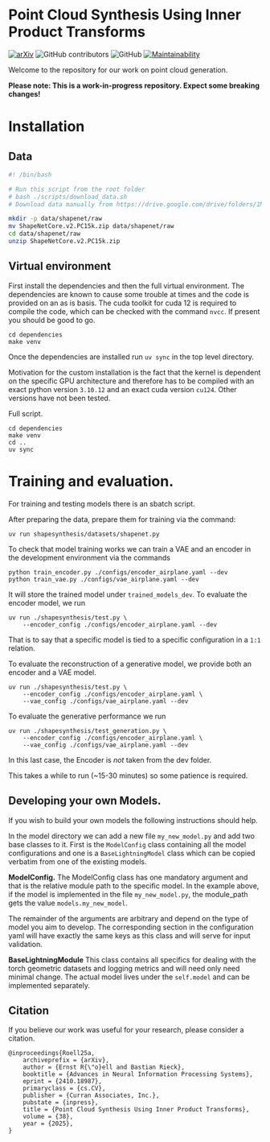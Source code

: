 # Point Cloud Synthesis Using Inner Product Transforms
[![arXiv](https://img.shields.io/badge/arXiv-2410.18987-b31b1b.svg)](https://arxiv.org/abs/2410.18987) ![GitHub contributors](https://img.shields.io/github/contributors/aidos-lab/inner-product-transforms) ![GitHub](https://img.shields.io/github/license/aidos-lab/inner-product-transforms) [![Maintainability](https://qlty.sh/badges/b7958e48-8382-4fb0-ac0b-63b95b7a5426/maintainability.svg)](https://qlty.sh/gh/aidos-lab/projects/inner-product-transforms)


Welcome to the repository for our work on point cloud generation. 

**Please note: This is a work-in-progress repository. Expect some breaking changes!**

# Installation 

## Data

```sh 
#! /bin/bash

# Run this script from the root folder 
# bash ./scripts/download_data.sh
# Download data manually from https://drive.google.com/drive/folders/1MMRp7mMvRj8-tORDaGTJvrAeCMYTWU2j

mkdir -p data/shapenet/raw
mv ShapeNetCore.v2.PC15k.zip data/shapenet/raw
cd data/shapenet/raw
unzip ShapeNetCore.v2.PC15k.zip

```

## Virtual environment

First install the dependencies and then the full virtual 
environment. The dependencies are known to cause some trouble at times 
and the code is provided on an as is basis. The cuda toolkit for 
cuda 12 is required to compile the code, which can be checked with the 
command `nvcc`. If present you should be good to go. 

```shell
cd dependencies
make venv
```

Once the dependencies are installed run `uv sync` in the 
top level directory.

Motivation for the custom installation is the fact that 
the kernel is dependent on the specific GPU architecture 
and therefore has to be compiled with an exact python 
version `3.10.12` and an exact cuda version `cu124`. 
Other versions have not been tested.

Full script. 


```shell
cd dependencies
make venv 
cd .. 
uv sync
```


# Training and evaluation.

For training and testing models there is an 
sbatch script. 

After preparing the data, prepare them for training via the command: 

```shell
uv run shapesynthesis/datasets/shapenet.py
```

To check that model training works we can train a VAE and an encoder in the 
development environment via the commands

```
python train_encoder.py ./configs/encoder_airplane.yaml --dev
python train_vae.py ./configs/vae_airplane.yaml --dev
```

It will store the trained model under `trained_models_dev`. 
To evaluate the encoder model, we run 

```shell
uv run ./shapesynthesis/test.py \
    --encoder_config ./configs/encoder_airplane.yaml --dev
```

That is to say that a specific model is tied to a specific 
configuration in a `1:1` relation.

To evaluate the reconstruction of a generative model, we provide both an 
encoder and a VAE model. 

```shell
uv run ./shapesynthesis/test.py \
    --encoder_config ./configs/encoder_airplane.yaml \
    --vae_config ./configs/vae_airplane.yaml --dev 
```

To evaluate the generative performance we run 

```shell
uv run ./shapesynthesis/test_generation.py \
    --encoder_config ./configs/encoder_airplane.yaml \
    --vae_config ./configs/vae_airplane.yaml --dev 
```

In this last case, the Encoder is _not_ taken from the dev folder. 

This takes a while to run (~15-30 minutes) so some patience is 
required. 


## Developing your own Models. 

If you wish to build your own models the following instructions 
should help. 

In the model directory we can add a new file `my_new_model.py`
and add two base classes to it. 
First is the `ModelConfig` class containing all the model configurations 
and one is a `BaseLightningModel` class which can be copied verbatim from 
one of the existing models. 

**ModelConfig.** The ModelConfig class has one mandatory argument and 
that is the relative module path to the specific model. 
In the example above, if the model is implemented in the file 
`my_new_model.py`, the module_path gets the value `models.my_new_model`. 

The remainder of the arguments are arbitrary and depend on the type 
of model you aim to develop. 
The corresponding section in the configuration yaml will have exactly the 
same keys as this class and will serve for input validation. 

**BaseLightningModule** This class contains all specifics for dealing with the 
torch geometric datasets and logging metrics and will need only need minimal change. 
The actual model lives under the `self.model` and can be implemented separately. 


## Citation

If you believe our work was useful for your research, please consider a citation.

```{bibtex}
@inproceedings{Roell25a,
	archiveprefix = {arXiv},
	author = {Ernst R{\"o}ell and Bastian Rieck},
	booktitle = {Advances in Neural Information Processing Systems},
	eprint = {2410.18987},
	primaryclass = {cs.CV},
	publisher = {Curran Associates, Inc.},
	pubstate = {inpress},
	title = {Point Cloud Synthesis Using Inner Product Transforms},
	volume = {38},
	year = {2025},
}
```


